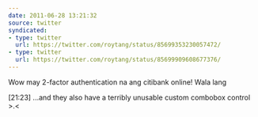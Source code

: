 ```yaml
---
date: 2011-06-28 13:21:32
source: twitter
syndicated:
- type: twitter
  url: https://twitter.com/roytang/status/85699353230057472/
- type: twitter
  url: https://twitter.com/roytang/status/85699909608677376/
---
```


Wow may 2-factor authentication na ang citibank online! Wala lang

<time>[21:23]</time> ...and they also have a terribly unusable custom combobox control &gt;.&lt;